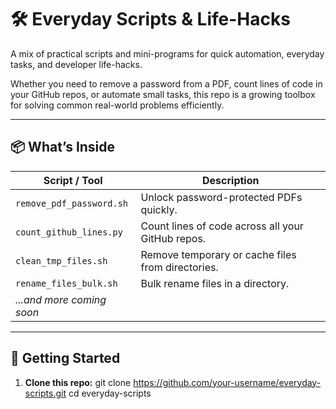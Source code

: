 # 🛠️ Everyday Scripts & Life-Hacks

A mix of practical scripts and mini-programs for quick automation, everyday tasks, and developer life-hacks.

Whether you need to remove a password from a PDF, count lines of code in your GitHub repos, or automate small tasks, this repo is a growing toolbox for solving common real-world problems efficiently.

---

## 📦 What’s Inside

| Script / Tool              | Description                                       |
|---------------------------|---------------------------------------------------|
| `remove_pdf_password.sh`  | Unlock password-protected PDFs quickly.           |
| `count_github_lines.py`   | Count lines of code across all your GitHub repos. |
| `clean_tmp_files.sh`      | Remove temporary or cache files from directories. |
| `rename_files_bulk.sh`    | Bulk rename files in a directory.                 |
| _...and more coming soon_ |                                                   |

---

## 🚀 Getting Started

1. **Clone this repo:**
   git clone https://github.com/your-username/everyday-scripts.git
   cd everyday-scripts
   
